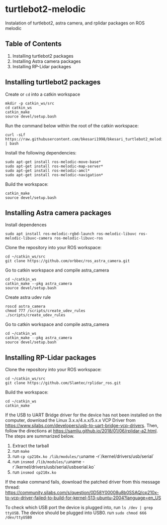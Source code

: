 # turtlebot2-melodic

Instalation of turtlebot2, astra camera, and rplidar packages on ROS melodic

## Table of Contents
1. Installing turtlebot2 packages
2. Installing Astra camera packages
3. Installing RP-Lidar packages

## Installing turtlebot2 packages
Create or `cd` into a catkin workspace

```
mkdir -p catkin_ws/src
cd catkin_ws
catkin_make
source devel/setup.bash
```

Run the command below within the root of the catkin workspace:
```
curl -sLf https://raw.githubusercontent.com/bkesari1998/bkesari_turtlebot2_melodic_setup/master/install_all.sh | bash
```
Install the following dependencies:
```
sudo apt-get install ros-melodic-move-base*
sudo apt-get install ros-melodic-map-server*
sudo apt-get install ros-melodic-amcl*
sudo apt-get install ros-melodic-navigation*
```

Build the workspace:
```
catkin_make
source devel/setup.bash
```

## Installing Astra camera packages
Install dependences
```
sudo apt install ros-melodic-rgbd-launch ros-melodic-libuvc ros-melodic-libuvc-camera ros-melodic-libuvc-ros
```

Clone the repository into your ROS workspace:
```
cd ~/catkin_ws/src
git clone https://github.com/orbbec/ros_astra_camera.git
```

Go to catkin workspace and compile astra_camera
```
cd ~/catkin_ws
catkin_make --pkg astra_camera
source devel/setup.bash
```

Create astra udev rule
```
roscd astra_camera
chmod 777 /scripts/create_udev_rules
./scripts/create_udev_rules
```

Go to catkin workspace and compile astra_camera
```
cd ~/catkin_ws
catkin_make --pkg astra_camera
source devel/setup.bash
```

## Installing RP-Lidar packages

Clone the repository into your ROS workspace:
```
cd ~/catkin_ws/src
git clone https://github.com/Slamtec/rplidar_ros.git
```

Build the workspace:
```
cd ~/catkin_ws
catkin_make
```

If the USB to UART Bridge driver for the device has not been installed on the computer, download the Linux 3.x.x/4.x.x/5.x.x VCP Driver from
https://www.silabs.com/developers/usb-to-uart-bridge-vcp-drivers. Then, follow the directions at https://samliu.github.io/2018/01/06/rplidar-a2.html. The steps are summarized below.

1. Extract the tarball
2. run `make`
3. run `cp cp210x.ko /lib/modules/\`uname -r\`/kernel/drivers/usb/serial`
4. run `insmod /lib/modules/\`uname -r\`/kernel/drivers/usb/serial/usbserial.ko`
5. run `insmod cp210x.ko`

If the make command fails, download the patched driver from this message thread:
https://community.silabs.com/s/question/0D58Y00008u8b0SSAQ/cp210x-to-vcp-driver-failed-to-build-for-kernel-513-ubuntu-2004?language=en_US

To check which USB port the device is plugged into, run `ls /dev | grep ttyUSB`. The device should be plugged into USB0.
run `sudo chmod 666 /dev/ttyUSB0`
